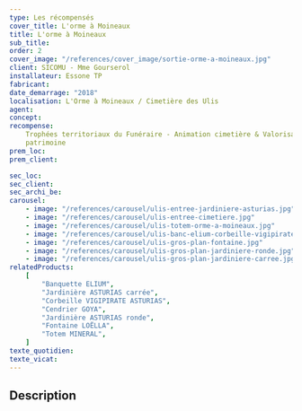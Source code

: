 ```yaml
---
type: Les récompensés
cover_title: L'orme à Moineaux
title: L'orme à Moineaux
sub_title:
order: 2
cover_image: "/references/cover_image/sortie-orme-a-moineaux.jpg"
client: SICOMU - Mme Gourserol
installateur: Essone TP
fabricant:
date_demarrage: "2018"
localisation: L'Orme à Moineaux / Cimetière des Ulis
agent:
concept:
recompense:
    Trophées territoriaux du Funéraire - Animation cimetière & Valorisation du
    patrimoine
prem_loc:
prem_client:

sec_loc:
sec_client:
sec_archi_be:
carousel:
    - image: "/references/carousel/ulis-entree-jardiniere-asturias.jpg"
    - image: "/references/carousel/ulis-entree-cimetiere.jpg"
    - image: "/references/carousel/ulis-totem-orme-a-moineaux.jpg"
    - image: "/references/carousel/ulis-banc-elium-corbeille-vigipirate-nettoyé.jpg"
    - image: "/references/carousel/ulis-gros-plan-fontaine.jpg"
    - image: "/references/carousel/ulis-gros-plan-jardiniere-ronde.jpg"
    - image: "/references/carousel/ulis-gros-plan-jardiniere-carree.jpg"
relatedProducts:
    [
        "Banquette ELIUM",
        "Jardinière ASTURIAS carrée",
        "Corbeille VIGIPIRATE ASTURIAS",
        "Cendrier GOYA",
        "Jardinière ASTURIAS ronde",
        "Fontaine LOËLLA",
        "Totem MINERAL",
    ]
texte_quotidien:
texte_vicat:
---
```


## Description
